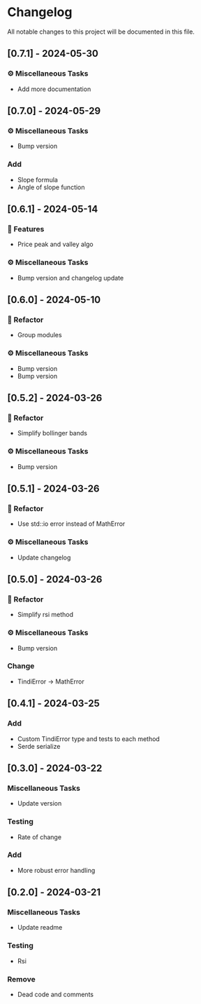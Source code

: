 # Changelog

All notable changes to this project will be documented in this file.

## [0.7.1] - 2024-05-30

### ⚙️ Miscellaneous Tasks

- Add more documentation

## [0.7.0] - 2024-05-29

### ⚙️ Miscellaneous Tasks

- Bump version

### Add

- Slope formula
- Angle of slope function

## [0.6.1] - 2024-05-14

### 🚀 Features

- Price peak and valley algo

### ⚙️ Miscellaneous Tasks

- Bump version and changelog update

## [0.6.0] - 2024-05-10

### 🚜 Refactor

- Group modules

### ⚙️ Miscellaneous Tasks

- Bump version
- Bump version

## [0.5.2] - 2024-03-26

### 🚜 Refactor

- Simplify bollinger bands

### ⚙️ Miscellaneous Tasks

- Bump version

## [0.5.1] - 2024-03-26

### 🚜 Refactor

- Use std::io error instead of MathError

### ⚙️ Miscellaneous Tasks

- Update changelog

## [0.5.0] - 2024-03-26

### 🚜 Refactor

- Simplify rsi method

### ⚙️ Miscellaneous Tasks

- Bump version

### Change

- TindiError -> MathError

## [0.4.1] - 2024-03-25

### Add

- Custom TindiError type and tests to each method
- Serde serialize

## [0.3.0] - 2024-03-22

### Miscellaneous Tasks

- Update version

### Testing

- Rate of change

### Add

- More robust error handling

## [0.2.0] - 2024-03-21

### Miscellaneous Tasks

- Update readme

### Testing

- Rsi

### Remove

- Dead code and comments

<!-- generated by git-cliff -->
